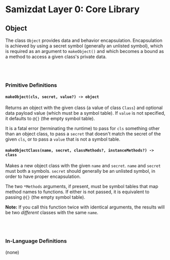 Samizdat Layer 0: Core Library
==============================

Object
------

The class `Object` provides data and behavior encapsulation. Encapsulation
is achieved by using a secret symbol (generally an unlisted symbol), which
is required as an argument to `makeObject()` and which becomes a bound
as a method to access a given class's private data.

<br><br>
### Primitive Definitions

#### `makeObject(cls, secret, value?) -> object`

Returns an object with the given class (a value of class `Class`)
and optional data payload value (which must be a symbol table).
If `value` is not specified, it defaults to `@{}` (the empty symbol table).

It is a fatal error (terminating the runtime) to pass for `cls` something
other than an object class, to pass a `secret` that doesn't match the
secret of the given `cls`, or to pass a `value` that is not a symbol table.

#### `makeObjectClass(name, secret, classMethods?, instanceMethods?) -> class`

Makes a new object class with the given `name` and `secret`. `name` and
`secret` must both a symbols. `secret` should generally be an unlisted
symbol, in order to have proper encapsulation.

The two `*Methods` arguments, if present, must be symbol tables that map
method names to functions. If either is not passed, it is equivalent to
passing `@{}` (the empty symbol table).

**Note:** If you call this function twice with identical arguments, the
results will be two *different* classes with the same `name`.


<br><br>
### In-Language Definitions

(none)

